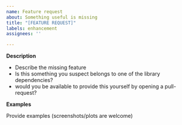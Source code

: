 ```yaml
---
name: Feature request
about: Something useful is missing
title: "[FEATURE REQUEST]"
labels: enhancement
assignees: ''

---
```


**Description**

- Describe the missing feature
- Is this something you suspect belongs to one of the library dependencies?
- would you be available to provide this yourself by opening a pull-request?

**Examples**

Provide examples (screenshots/plots are welcome)
